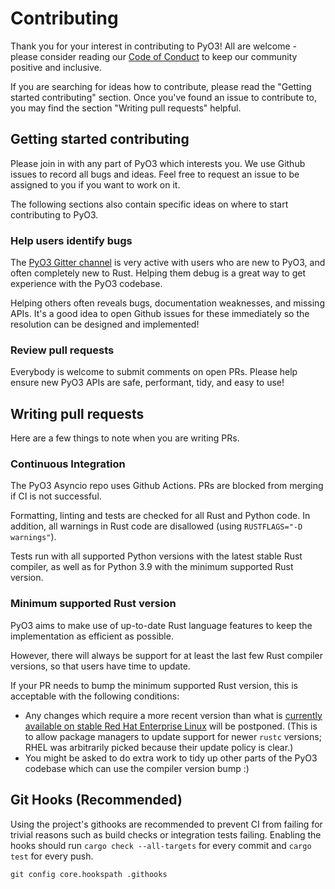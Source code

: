 # Contributing

Thank you for your interest in contributing to PyO3! All are welcome - please consider reading our [Code of Conduct](Code-of-Conduct.md) to keep our community positive and inclusive.

If you are searching for ideas how to contribute, please read the "Getting started contributing" section. Once you've found an issue to contribute to, you may find the section "Writing pull requests" helpful.

## Getting started contributing

Please join in with any part of PyO3 which interests you. We use Github issues to record all bugs and ideas. Feel free to request an issue to be assigned to you if you want to work on it.

The following sections also contain specific ideas on where to start contributing to PyO3.

### Help users identify bugs

The [PyO3 Gitter channel](https://gitter.im/PyO3/Lobby) is very active with users who are new to PyO3, and often completely new to Rust. Helping them debug is a great way to get experience with the PyO3 codebase.

Helping others often reveals bugs, documentation weaknesses, and missing APIs. It's a good idea to open Github issues for these immediately so the resolution can be designed and implemented!

### Review pull requests

Everybody is welcome to submit comments on open PRs. Please help ensure new PyO3 APIs are safe, performant, tidy, and easy to use!

## Writing pull requests

Here are a few things to note when you are writing PRs.

### Continuous Integration

The PyO3 Asyncio repo uses Github Actions. PRs are blocked from merging if CI is not successful.

Formatting, linting and tests are checked for all Rust and Python code. In addition, all warnings in Rust code are disallowed (using `RUSTFLAGS="-D warnings"`).

Tests run with all supported Python versions with the latest stable Rust compiler, as well as for Python 3.9 with the minimum supported Rust version.

### Minimum supported Rust version

PyO3 aims to make use of up-to-date Rust language features to keep the implementation as efficient as possible.

However, there will always be support for at least the last few Rust compiler versions, so that users have time to update.

If your PR needs to bump the minimum supported Rust version, this is acceptable with the following conditions:
- Any changes which require a more recent version than what is [currently available on stable Red Hat Enterprise Linux](https://access.redhat.com/documentation/en-us/red_hat_developer_tools/1/) will be postponed. (This is to allow package managers to update support for newer `rustc` versions; RHEL was arbitrarily picked because their update policy is clear.)
- You might be asked to do extra work to tidy up other parts of the PyO3 codebase which can use the compiler version bump :)


## Git Hooks (Recommended)

Using the project's githooks are recommended to prevent CI from failing for trivial reasons such as build checks or integration tests failing. Enabling the hooks should run `cargo check --all-targets` for every commit and `cargo test` for every push.

```
git config core.hookspath .githooks
```